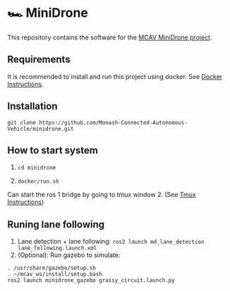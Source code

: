 # 🏎️ MiniDrone 

This repository contains the software for the [MCAV MiniDrone project](https://sites.google.com/student.monash.edu/minidrone).

## Requirements
It is recommended to install and run this project using docker. See [Docker Instructions](./docker/README.md).

## Installation
`git clone https://github.com/Monash-Connected-Autonomous-Vehicle/minidrone.git`

## How to start system
1. `cd minidrone`

2. `docker/run.sh`

Can start the ros 1 bridge by going to tmux window 2. (See [Tmux Instructions](./docker/tmux_instructions.md))

## Runing lane following
1. Lane detection + lane following: `ros2 launch md_lane_detection lane_following.launch.xml`
2. (Optional): Run gazebo to simulate: 
```
. /usr/share/gazebo/setup.sh
. ~/mcav_ws/install/setup.bash
ros2 launch minidrone_gazebo grassy_circuit.launch.py 
```
